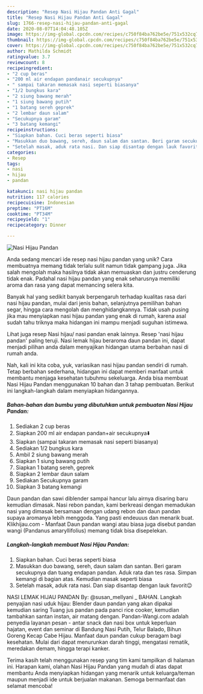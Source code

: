 ```yaml
---
description: "Resep Nasi Hijau Pandan Anti Gagal"
title: "Resep Nasi Hijau Pandan Anti Gagal"
slug: 1766-resep-nasi-hijau-pandan-anti-gagal
date: 2020-08-07T14:04:48.105Z
image: https://img-global.cpcdn.com/recipes/c750f84ba762be5e/751x532cq70/nasi-hijau-pandan-foto-resep-utama.jpg
thumbnail: https://img-global.cpcdn.com/recipes/c750f84ba762be5e/751x532cq70/nasi-hijau-pandan-foto-resep-utama.jpg
cover: https://img-global.cpcdn.com/recipes/c750f84ba762be5e/751x532cq70/nasi-hijau-pandan-foto-resep-utama.jpg
author: Mathilda Schmidt
ratingvalue: 3.7
reviewcount: 8
recipeingredient:
- "2 cup beras"
- "200 ml air endapan pandanair secukupnya"
- " sampai takaran memasak nasi seperti biasanya"
- "1/2 bungkus kara"
- "2 siung bawang merah"
- "1 siung bawang putih"
- "1 batang sereh geprek"
- "2 lembar daun salam"
- "Secukupnya garam"
- "3 batang kemangi"
recipeinstructions:
- "Siapkan bahan. Cuci beras seperti biasa"
- "Masukkan duo bawang, sereh, daun salam dan santan. Beri garam secukupnya dan tuang endapan pandan. Aduk rata dan tes rasa. Simpan kemangi di bagian atas. Kemudian masak seperti biasa"
- "Setelah masak, aduk rata nasi. Dan siap disantap dengan lauk favorit😉"
categories:
- Resep
tags:
- nasi
- hijau
- pandan

katakunci: nasi hijau pandan 
nutrition: 117 calories
recipecuisine: Indonesian
preptime: "PT16M"
cooktime: "PT34M"
recipeyield: "1"
recipecategory: Dinner

---
```



![Nasi Hijau Pandan](https://img-global.cpcdn.com/recipes/c750f84ba762be5e/751x532cq70/nasi-hijau-pandan-foto-resep-utama.jpg)

Anda sedang mencari ide resep nasi hijau pandan yang unik? Cara membuatnya memang tidak terlalu sulit namun tidak gampang juga. Jika salah mengolah maka hasilnya tidak akan memuaskan dan justru cenderung tidak enak. Padahal nasi hijau pandan yang enak seharusnya memiliki aroma dan rasa yang dapat memancing selera kita.

Banyak hal yang sedikit banyak berpengaruh terhadap kualitas rasa dari nasi hijau pandan, mulai dari jenis bahan, selanjutnya pemilihan bahan segar, hingga cara mengolah dan menghidangkannya. Tidak usah pusing jika mau menyiapkan nasi hijau pandan yang enak di rumah, karena asal sudah tahu triknya maka hidangan ini mampu menjadi suguhan istimewa.

Lihat juga resep Nasi hijau/ nasi pandan enak lainnya. Resep &#39;nasi hijau pandan&#39; paling teruji. Nasi lemak hijau beraroma daun pandan ini, dapat menjadi pilihan anda dalam menyajikan hidangan utama berbahan nasi di rumah anda.


Nah, kali ini kita coba, yuk, variasikan nasi hijau pandan sendiri di rumah. Tetap berbahan sederhana, hidangan ini dapat memberi manfaat untuk membantu menjaga kesehatan tubuhmu sekeluarga. Anda bisa membuat Nasi Hijau Pandan menggunakan 10 bahan dan 3 tahap pembuatan. Berikut ini langkah-langkah dalam menyiapkan hidangannya.

<!--inarticleads1-->

##### Bahan-bahan dan bumbu yang dibutuhkan untuk pembuatan Nasi Hijau Pandan:

1. Sediakan 2 cup beras
1. Siapkan 200 ml air endapan pandan+air secukupnya⬇️
1. Siapkan  (sampai takaran memasak nasi seperti biasanya)
1. Sediakan 1/2 bungkus kara
1. Ambil 2 siung bawang merah
1. Siapkan 1 siung bawang putih
1. Siapkan 1 batang sereh, geprek
1. Siapkan 2 lembar daun salam
1. Sediakan Secukupnya garam
1. Siapkan 3 batang kemangi


Daun pandan dan sawi diblender sampai hancur lalu airnya disaring baru kemudian dimasak. Nasi rebon pandan, kami berkreasi dengan memadukan nasi yang dimasak bersamaan dengan udang rebon dan daun pandan supaya aromanya lebih menggoda. Yang pasti endeuuus dan menarik buat. Klikhijau.com - Manfaat Daun pandan wangi atau biasa juga disebut pandan wangi (Pandanus amaryllifolius) memang tidak bisa disepelekan. 

<!--inarticleads2-->

##### Langkah-langkah membuat Nasi Hijau Pandan:

1. Siapkan bahan. Cuci beras seperti biasa
1. Masukkan duo bawang, sereh, daun salam dan santan. Beri garam secukupnya dan tuang endapan pandan. Aduk rata dan tes rasa. Simpan kemangi di bagian atas. Kemudian masak seperti biasa
1. Setelah masak, aduk rata nasi. Dan siap disantap dengan lauk favorit😉


NASI LEMAK HIJAU PANDAN By: @susan_mellyani _ BAHAN. Langkah penyajian nasi uduk hijau: Blender daun pandan yang akan dipakai kemudian saring Tuang jus pandan pada panci rice cooker, kemudian tambahkan santan instan, air matang dengan. Pandan-Wangi.com adalah penyedia layanan pesan - antar snack dan nasi box untuk keperluan hajatan, event dan seminar di Bandung Nasi Putih, Telur Balado, Bihun Goreng Kecap Cabe Hijau. Manfaat daun pandan cukup beragam bagi kesehatan. Mulai dari dapat menurunkan darah tinggi, mengatasi rematik, meredakan demam, hingga terapi kanker. 

Terima kasih telah menggunakan resep yang tim kami tampilkan di halaman ini. Harapan kami, olahan Nasi Hijau Pandan yang mudah di atas dapat membantu Anda menyiapkan hidangan yang menarik untuk keluarga/teman maupun menjadi ide untuk berjualan makanan. Semoga bermanfaat dan selamat mencoba!
